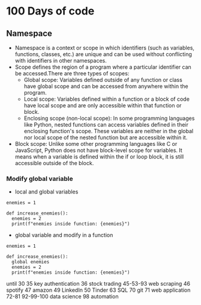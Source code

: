 # 100 Days of code
## Namespace
* Namespace is a context or scope in which identifiers (such as variables, functions, classes, etc.) are unique and can be used without conflicting with identifiers in other namespaces. 
* Scope defines the region of a program where a particular identifier can be accessed.There are three types of scopes:
  * Global scope: Variables defined outside of any function or class have global scope and can be accessed from anywhere within the program.
  * Local scope: Variables defined within a function or a block of code have local scope and are only accessible within that function or block.
  * Enclosing scope (non-local scope): In some programming languages like Python, nested functions can access variables defined in their enclosing function's scope. These variables are neither in the global nor local scope of the nested function but are accessible within it.
* Block scope: Unlike some other programming languages like C or JavaScript, Python does not have block-level scope for variables. It means when a variable is defined within the if or loop block, it is still accessible outside of the block.
### Modify global variable
* local and global variables
```
enemies = 1

def increase_enemies():
  enemies = 2
  print(f"enemies inside function: {enemies}")
```
* global variable and modify in a function
```
enemies = 1

def increase_enemies():
  global enemies
  enemies = 2
  print(f"enemies inside function: {enemies}")
```


until 30
35 key authentication
36 stock trading
45-53-93 web scraping
46 spotify
47 amazon
49 LinkedIn
50 Tinder
63 SQL
70 git
71 web application
72-81
92-99-100 data science
98 automation

